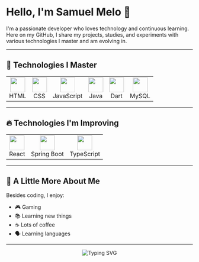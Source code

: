 # Hello, I'm Samuel Melo 👋

I'm a passionate developer who loves technology and continuous learning.  
Here on my GitHub, I share my projects, studies, and experiments with various technologies I master and am evolving in.

---

## 🚀 Technologies I Master

<table>
  <tr>
    <td align="center"><img src="https://cdn.jsdelivr.net/gh/devicons/devicon/icons/html5/html5-original.svg" width="40" /><br>HTML</td>
    <td align="center"><img src="https://cdn.jsdelivr.net/gh/devicons/devicon/icons/css3/css3-original.svg" width="40" /><br>CSS</td>
    <td align="center"><img src="https://cdn.jsdelivr.net/gh/devicons/devicon/icons/javascript/javascript-original.svg" width="40" /><br>JavaScript</td>
    <td align="center"><img src="https://cdn.jsdelivr.net/gh/devicons/devicon/icons/java/java-original.svg" width="40" /><br>Java</td>
    <td align="center"><img src="https://cdn.jsdelivr.net/gh/devicons/devicon/icons/dart/dart-original.svg" width="40" /><br>Dart</td>
    <td align="center"><img src="https://cdn.jsdelivr.net/gh/devicons/devicon/icons/mysql/mysql-original.svg" width="40" /><br>MySQL</td>
  </tr>
</table>

---

## 🔥 Technologies I'm Improving

<table>
  <tr>
    <td align="center"><img src="https://cdn.jsdelivr.net/gh/devicons/devicon/icons/react/react-original.svg" width="40" /><br>React</td>
    <td align="center"><img src="https://cdn.jsdelivr.net/gh/devicons/devicon/icons/spring/spring-original.svg" width="40" /><br>Spring Boot</td>
    <td align="center"><img src="https://cdn.jsdelivr.net/gh/devicons/devicon/icons/typescript/typescript-original.svg" width="40" /><br>TypeScript</td>
  </tr>
</table>

---

## 🎯 A Little More About Me

Besides coding, I enjoy:

- 🎮 Gaming   
- 📚 Learning new things  
- ☕ Lots of coffee
- 🗣️ Learning languages  

---

<div align="center">

![Typing SVG](https://readme-typing-svg.demolab.com?font=Fira+Code&size=24&duration=4000&pause=1000&color=00F7FF&center=true&vCenter=true&width=380&height=40&lines=Welcome+to+my+GitHub!;Let's+code+together!;Always+learning+and+sharing!)

</div>



